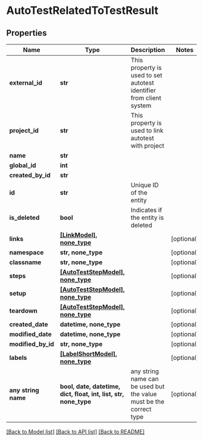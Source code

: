 # AutoTestRelatedToTestResult


## Properties
Name | Type | Description | Notes
------------ | ------------- | ------------- | -------------
**external_id** | **str** | This property is used to set autotest identifier from client system | 
**project_id** | **str** | This property is used to link autotest with project | 
**name** | **str** |  | 
**global_id** | **int** |  | 
**created_by_id** | **str** |  | 
**id** | **str** | Unique ID of the entity | 
**is_deleted** | **bool** | Indicates if the entity is deleted | 
**links** | [**[LinkModel], none_type**](LinkModel.md) |  | [optional] 
**namespace** | **str, none_type** |  | [optional] 
**classname** | **str, none_type** |  | [optional] 
**steps** | [**[AutoTestStepModel], none_type**](AutoTestStepModel.md) |  | [optional] 
**setup** | [**[AutoTestStepModel], none_type**](AutoTestStepModel.md) |  | [optional] 
**teardown** | [**[AutoTestStepModel], none_type**](AutoTestStepModel.md) |  | [optional] 
**created_date** | **datetime, none_type** |  | [optional] 
**modified_date** | **datetime, none_type** |  | [optional] 
**modified_by_id** | **str, none_type** |  | [optional] 
**labels** | [**[LabelShortModel], none_type**](LabelShortModel.md) |  | [optional] 
**any string name** | **bool, date, datetime, dict, float, int, list, str, none_type** | any string name can be used but the value must be the correct type | [optional]

[[Back to Model list]](../README.md#documentation-for-models) [[Back to API list]](../README.md#documentation-for-api-endpoints) [[Back to README]](../README.md)


